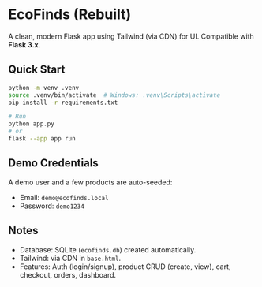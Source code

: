 # EcoFinds (Rebuilt)

A clean, modern Flask app using Tailwind (via CDN) for UI. Compatible with **Flask 3.x**.

## Quick Start

```bash
python -m venv .venv
source .venv/bin/activate  # Windows: .venv\Scripts\activate
pip install -r requirements.txt

# Run
python app.py
# or
flask --app app run
```

## Demo Credentials
A demo user and a few products are auto-seeded:

- Email: `demo@ecofinds.local`
- Password: `demo1234`

## Notes
- Database: SQLite (`ecofinds.db`) created automatically.
- Tailwind: via CDN in `base.html`.
- Features: Auth (login/signup), product CRUD (create, view), cart, checkout, orders, dashboard.
